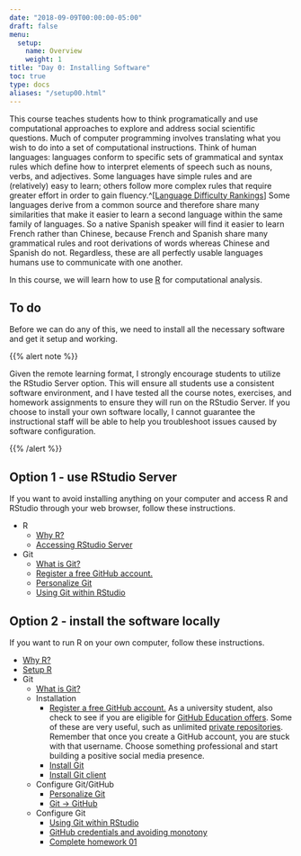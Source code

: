 ```yaml
---
date: "2018-09-09T00:00:00-05:00"
draft: false
menu:
  setup:
    name: Overview
    weight: 1
title: "Day 0: Installing Software"
toc: true
type: docs
aliases: "/setup00.html"
---
```


This course teaches students how to think programatically and use computational approaches to explore and address social scientific questions. Much of computer programming involves translating what you wish to do into a set of computational instructions. Think of human languages: languages conform to specific sets of grammatical and syntax rules which define how to interpret elements of speech such as nouns, verbs, and adjectives. Some languages have simple rules and are (relatively) easy to learn; others follow more complex rules that require greater effort in order to gain fluency.^[[Language Difficulty Rankings](http://www.effectivelanguagelearning.com/language-guide/language-difficulty)] Some languages derive from a common source and therefore share many similarities that make it easier to learn a second language within the same family of languages. So a native Spanish speaker will find it easier to learn French rather than Chinese, because French and Spanish share many grammatical rules and root derivations of words whereas Chinese and Spanish do not. Regardless, these are all perfectly usable languages humans use to communicate with one another.

In this course, we will learn how to use [R](https://www.r-project.org/) for computational analysis.

## To do

Before we can do any of this, we need to install all the necessary software and get it setup and working.

{{% alert note %}}

Given the remote learning format, I strongly encourage students to utilize the RStudio Server option. This will ensure all students use a consistent software environment, and I have tested all the course notes, exercises, and homework assignments to ensure they will run on the RStudio Server. If you choose to install your own software locally, I cannot guarantee the instructional staff will be able to help you troubleshoot issues caused by software configuration.

{{% /alert %}}

## Option 1 - use RStudio Server

If you want to avoid installing anything on your computer and access R and RStudio through your web browser, follow these instructions.

* R
    * [Why R?](/setup/what-is-r/)
    * [Accessing RStudio Server](/setup/r-server/)
* Git
    * [What is Git?](/setup/what-is-git/)
    * [Register a free GitHub account.](https://github.com/)
    * [Personalize Git](/setup/personalize-git/)
    * [Using Git within RStudio](/setup/git-with-rstudio/#test-drive-rstudio-and-github)

## Option 2 - install the software locally

If you want to run R on your own computer, follow these instructions.

* [Why R?](/setup/what-is-r/)
* [Setup R](/setup/r/)
* Git
    * [What is Git?](/setup/what-is-git/)
    * Installation
        * [Register a free GitHub account.](https://github.com/) As a university student, also check to see if you are eligible for [GitHub Education offers](https://education.github.com/). Some of these are very useful, such as unlimited [private repositories](https://help.github.com/articles/what-plan-should-i-choose/). Remember that once you create a GitHub account, you are stuck with that username. Choose something professional and start building a positive social media presence.
        * [Install Git](/setup/git/)
        * [Install Git client](/setup/git-clients/)
    * Configure Git/GitHub
        * [Personalize Git](/setup/personalize-git/)
        * [Git -> GitHub](/setup/github/)
    * Configure Git
        * [Using Git within RStudio](/setup/git-with-rstudio/)
        * [GitHub credentials and avoiding monotony](/setup/git-cache-credentials/)
        * [Complete homework 01](/homework/edit-readme/)
